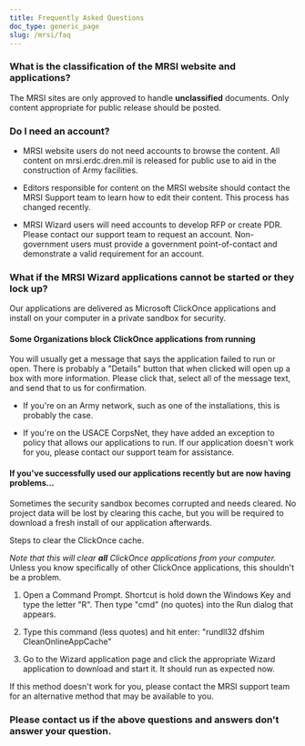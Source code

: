 ```yaml
---
title: Frequently Asked Questions
doc_type: generic_page
slug: /mrsi/faq
---
```


### What is the classification of the MRSI website and applications?
The MRSI sites are only approved to handle **unclassified** documents. Only content appropriate for public release should be posted.

### Do I need an account?
- MRSI website users do not need accounts to browse the content. All content on mrsi.erdc.dren.mil is released for public use to aid in the construction of Army facilities.

- Editors responsible for content on the MRSI website should contact the MRSI Support team to learn how to edit their content. This process has changed recently.

- MRSI Wizard users will need accounts to develop RFP or create PDR. Please contact our support team to request an account. Non-government users must provide a government point-of-contact and demonstrate a valid requirement for an account.

### What if the MRSI Wizard applications cannot be started or they lock up?
Our applications are delivered as Microsoft ClickOnce applications and install on your computer in a private sandbox for security.

#### Some Organizations block ClickOnce applications from running
You will usually get a message that says the application failed to run or open. There is probably a "Details" button that when clicked will open up a box with more information. Please click that, select all of the message text, and send that to us for confirmation.

- If you're on an Army network, such as one of the installations, this is probably the case.

- If you're on the USACE CorpsNet, they have added an exception to policy that allows our applications to run. If our application doesn't work for you, please contact our support team for assistance.

#### If you've successfully used our applications recently but are now having problems...
Sometimes the security sandbox becomes corrupted and needs cleared. No project data will be lost by clearing this cache, but you will
be required to download a fresh install of our application afterwards.

Steps to clear the ClickOnce cache.

_Note that this will clear **all** ClickOnce applications from your computer._ Unless you know specifically of other ClickOnce applications, this shouldn't be a problem.

1. Open a Command Prompt. Shortcut is hold down the Windows Key and type the letter "R". Then type "cmd" (no quotes) into the Run dialog that appears.

1. Type this command (less quotes) and hit enter: "rundll32 dfshim CleanOnlineAppCache"

1. Go to the Wizard application page and click the appropriate Wizard application to download and start it. It should run as expected now.

If this method doesn't work for you, please contact the MRSI support team for an alternative method that may be available to you.

### Please contact us if the above questions and answers don't answer your question.